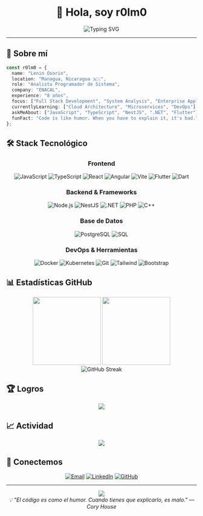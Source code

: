 <div align="center">

# 👋 Hola, soy r0lm0

<img src="https://readme-typing-svg.herokuapp.com?font=Fira+Code&size=22&duration=3000&pause=1000&color=00D9FF&center=true&vCenter=true&width=600&lines=Analista+Programador+de+Sistema;Desarrollador+Full+Stack;ENACAL+-+Managua,+Nicaragua;8+años+de+experiencia" alt="Typing SVG" />

</div>

---

## 🚀 Sobre mí

```typescript
const r0lm0 = {
  name: "Lenin Osorio",
  location: "Managua, Nicaragua 🇳🇮",
  role: "Analista Programador de Sistema",
  company: "ENACAL",
  experience: "8 años",
  focus: ["Full Stack Development", "System Analysis", "Enterprise Applications"],
  currentlyLearning: ["Cloud Architecture", "Microservices", "DevOps"],
  askMeAbout: ["JavaScript", "TypeScript", "NestJS", ".NET", "Flutter"],
  funFact: "Code is like humor. When you have to explain it, it's bad."
};
```

## 🛠️ Stack Tecnológico

<div align="center">

### Frontend
![JavaScript](https://img.shields.io/badge/JavaScript-F7DF1E?style=for-the-badge&logo=javascript&logoColor=black)
![TypeScript](https://img.shields.io/badge/TypeScript-007ACC?style=for-the-badge&logo=typescript&logoColor=white)
![React](https://img.shields.io/badge/React-20232A?style=for-the-badge&logo=react&logoColor=61DAFB)
![Angular](https://img.shields.io/badge/Angular-DD0031?style=for-the-badge&logo=angular&logoColor=white)
![Vite](https://img.shields.io/badge/Vite-646CFF?style=for-the-badge&logo=vite&logoColor=white)
![Flutter](https://img.shields.io/badge/Flutter-02569B?style=for-the-badge&logo=flutter&logoColor=white)
![Dart](https://img.shields.io/badge/Dart-0175C2?style=for-the-badge&logo=dart&logoColor=white)

### Backend & Frameworks
![Node.js](https://img.shields.io/badge/Node.js-339933?style=for-the-badge&logo=node.js&logoColor=white)
![NestJS](https://img.shields.io/badge/NestJS-E0234E?style=for-the-badge&logo=nestjs&logoColor=white)
![.NET](https://img.shields.io/badge/.NET-5C2D91?style=for-the-badge&logo=.net&logoColor=white)
![PHP](https://img.shields.io/badge/PHP-777BB4?style=for-the-badge&logo=php&logoColor=white)
![C++](https://img.shields.io/badge/C++-00599C?style=for-the-badge&logo=c%2B%2B&logoColor=white)

### Base de Datos
![PostgreSQL](https://img.shields.io/badge/PostgreSQL-316192?style=for-the-badge&logo=postgresql&logoColor=white)
![SQL](https://img.shields.io/badge/SQL-4479A1?style=for-the-badge&logo=mysql&logoColor=white)

### DevOps & Herramientas
![Docker](https://img.shields.io/badge/Docker-2496ED?style=for-the-badge&logo=docker&logoColor=white)
![Kubernetes](https://img.shields.io/badge/Kubernetes-326CE5?style=for-the-badge&logo=kubernetes&logoColor=white)
![Git](https://img.shields.io/badge/Git-F05032?style=for-the-badge&logo=git&logoColor=white)
![Tailwind](https://img.shields.io/badge/Tailwind_CSS-38B2AC?style=for-the-badge&logo=tailwind-css&logoColor=white)
![Bootstrap](https://img.shields.io/badge/Bootstrap-563D7C?style=for-the-badge&logo=bootstrap&logoColor=white)

</div>

## 📊 Estadísticas GitHub

<div align="center">
  <img height="180" src="https://github-readme-stats.vercel.app/api?username=R0LM0&show_icons=true&theme=tokyonight&include_all_commits=true&count_private=true&hide_border=true&bg_color=0D1117" />
  <img height="180" src="https://github-readme-stats.vercel.app/api/top-langs/?username=R0LM0&layout=compact&langs_count=8&theme=tokyonight&hide_border=true&bg_color=0D1117" />
</div>

<div align="center">
  <img src="https://github-readme-streak-stats.herokuapp.com/?user=R0LM0&theme=tokyonight&hide_border=true&background=0D1117" alt="GitHub Streak" />
</div>

## 🏆 Logros

<div align="center">
  <img src="https://github-profile-trophy.vercel.app/?username=R0LM0&theme=tokyonight&no-frame=true&no-bg=true&margin-w=4&row=1" />
</div>

## 📈 Actividad

<div align="center">
  <img src="https://github-readme-activity-graph.vercel.app/graph?username=R0LM0&theme=tokyo-night&hide_border=true&bg_color=0D1117" />
</div>

## 🤝 Conectemos

<div align="center">

[![Email](https://img.shields.io/badge/Email-D14836?style=for-the-badge&logo=gmail&logoColor=white)](mailto:r0lm033@yahoo.es)
[![LinkedIn](https://img.shields.io/badge/LinkedIn-0077B5?style=for-the-badge&logo=linkedin&logoColor=white)](https://linkedin.com/in/lenin-osorio)
[![GitHub](https://img.shields.io/badge/GitHub-100000?style=for-the-badge&logo=github&logoColor=white)](https://github.com/R0LM0)

</div>

---

<div align="center">
  <img src="https://komarev.com/ghpvc/?username=R0LM0&color=00D9FF&style=for-the-badge&label=PROFILE+VIEWS" />
</div>

<div align="center">
  <i>💡 "El código es como el humor. Cuando tienes que explicarlo, es malo." — Cory House</i>
</div>
